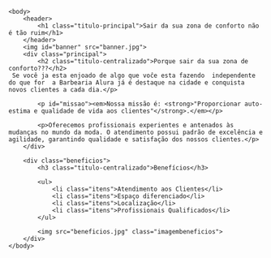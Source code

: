 <!DOCTYPE html>
<html lang="pt-br">
	<head>
		<meta charset="UTF-8">
		<title>Sair da sua zona de conforto não é tão ruim</title>
		<link rel="stylesheet" href="style.css">
	</head>

	<body>
		<header>
			<h1 class="titulo-principal">Sair da sua zona de conforto não é tão ruim</h1>
		</header>
		<img id="banner" src="banner.jpg">
		<div class="principal">
			<h2 class="titulo-centralizado">Porque sair da sua zona de conforto???</h2>
	 Se você ja esta enjoado de algo que voĉe esta fazendo  independente do que for  a Barbearia Alura já é destaque na cidade e conquista novos clientes a cada dia.</p>

			<p id="missao"><em>Nossa missão é: <strong>"Proporcionar auto-estima e qualidade de vida aos clientes"</strong>.</em></p>

			<p>Oferecemos profissionais experientes e antenados às mudanças no mundo da moda. O atendimento possui padrão de excelência e agilidade, garantindo qualidade e satisfação dos nossos clientes.</p>
		</div>

		<div class="beneficios">
			<h3 class="titulo-centralizado">Benefícios</h3>

			<ul>
				<li class="itens">Atendimento aos Clientes</li>
				<li class="itens">Espaço diferenciado</li>
				<li class="itens">Localização</li>
				<li class="itens">Profissionais Qualificados</li>
			</ul>

			<img src="beneficios.jpg" class="imagembeneficios">
		</div>
	</body>
</html>
